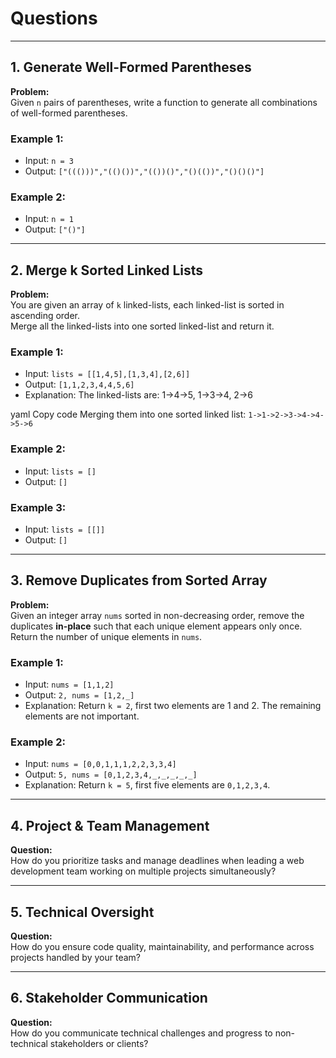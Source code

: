 # Questions

---

## 1. Generate Well-Formed Parentheses

**Problem:**  
Given `n` pairs of parentheses, write a function to generate all combinations of well-formed parentheses.

### Example 1:
- Input: `n = 3`  
- Output: `["((()))","(()())","(())()","()(())","()()()"]`

### Example 2:
- Input: `n = 1`  
- Output: `["()"]`

---

## 2. Merge k Sorted Linked Lists

**Problem:**  
You are given an array of `k` linked-lists, each linked-list is sorted in ascending order.  
Merge all the linked-lists into one sorted linked-list and return it.

### Example 1:
- Input: `lists = [[1,4,5],[1,3,4],[2,6]]`  
- Output: `[1,1,2,3,4,4,5,6]`  
- Explanation: The linked-lists are:
1->4->5,
1->3->4,
2->6

yaml
Copy code
Merging them into one sorted linked list: `1->1->2->3->4->4->5->6`

### Example 2:
- Input: `lists = []`  
- Output: `[]`

### Example 3:
- Input: `lists = [[]]`  
- Output: `[]`

---

## 3. Remove Duplicates from Sorted Array

**Problem:**  
Given an integer array `nums` sorted in non-decreasing order, remove the duplicates **in-place** such that each unique element appears only once. Return the number of unique elements in `nums`.

### Example 1:
- Input: `nums = [1,1,2]`  
- Output: `2, nums = [1,2,_]`  
- Explanation: Return `k = 2`, first two elements are 1 and 2. The remaining elements are not important.

### Example 2:
- Input: `nums = [0,0,1,1,1,2,2,3,3,4]`  
- Output: `5, nums = [0,1,2,3,4,_,_,_,_,_]`  
- Explanation: Return `k = 5`, first five elements are `0,1,2,3,4`.

---

## 4. Project & Team Management

**Question:**  
How do you prioritize tasks and manage deadlines when leading a web development team working on multiple projects simultaneously?

---

## 5. Technical Oversight

**Question:**  
How do you ensure code quality, maintainability, and performance across projects handled by your team?

---

## 6. Stakeholder Communication

**Question:**  
How do you communicate technical challenges and progress to non-technical stakeholders or clients?